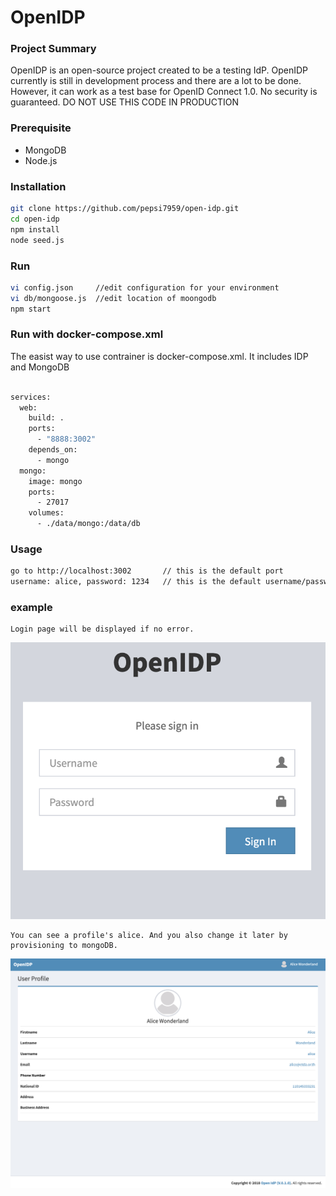 # OpenIDP 

### Project Summary

OpenIDP is an open-source project created to be a testing IdP. OpenIDP currently is still in development process and there are a lot to be done. However, it can work as a test base for OpenID Connect 1.0. No security is guaranteed. DO NOT USE THIS CODE IN PRODUCTION


### Prerequisite
 - MongoDB
 - Node.js


### Installation

```bash
git clone https://github.com/pepsi7959/open-idp.git
cd open-idp
npm install
node seed.js
```

### Run

```bash
vi config.json     //edit configuration for your environment
vi db/mongoose.js  //edit location of moongodb
npm start
```

### Run with docker-compose.xml
   The easist way to use contrainer is docker-compose.xml. It includes IDP and MongoDB
   
```bash

services:
  web:
    build: .
    ports:
      - "8888:3002"
    depends_on:
      - mongo
  mongo:
    image: mongo
    ports:
      - 27017
    volumes:
      - ./data/mongo:/data/db

```


### Usage

```bash
go to http://localhost:3002       // this is the default port
username: alice, password: 1234   // this is the default username/password from seed.js
```

### example 
    Login page will be displayed if no error.
    
![](images/login.png)

    You can see a profile's alice. And you also change it later by provisioning to mongoDB.
![](images/userProfile.png)
